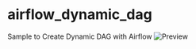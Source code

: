 # airflow_dynamic_dag
Sample to Create Dynamic DAG with Airflow
![Preview]([https://github.com/yourusername/yourrepository/raw/main/images/sample-image.png](https://raw.githubusercontent.com/muhk01/airflow_dynamic_dag/main/img/dynamic_dag.PNG)https://raw.githubusercontent.com/muhk01/airflow_dynamic_dag/main/img/dynamic_dag.PNG)

